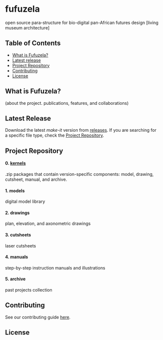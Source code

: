 # fufuzela
open source para-structure for bio-digital pan-African futures design [living museum architecture]

## Table of Contents
* [What is Fufuzela?](https://github.com/tfleung/fufuzela/blob/main/README.md#what-is-fufuzela)
* [Latest release](https://github.com/tfleung/fufuzela/blob/main/README.md#latest-release)
* [Project Repository](https://github.com/tfleung/fufuzela/blob/main/README.md#project-repository)
* [Contributing](https://github.com/tfleung/fufuzela/blob/main/README.md#contributing)
* [License](https://github.com/tfleung/fufuzela/blob/main/README.md#license)

## What is Fufuzela?
(about the project. publications, features, and collaborations)

## Latest Release
Download the latest *make-it* version from [releases](https://github.com/tfleung/fufuzela/releases). If you are searching for a specific file type, check the [Project Repository](https://github.com/tfleung/fufuzela/blob/main/README.md#project-repository).

## Project Repository
#### 0. [kernels](0-kernels/kernell-list.md)
.zip packages that contain version-specific components: model, drawing, cutsheet, manual, and archive.

#### 1. models
digital model library

#### 2. drawings
plan, elevation, and axonometric drawings

#### 3. cutsheets
laser cutsheets

#### 4. manuals
step-by-step instruction manuals and illustrations

#### 5. archive
past projects collection

## Contributing
See our contributing guide [here](https://github.com/tfleung/fufuzela/blob/main/CONTRIBUTING.md).

## License
